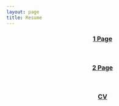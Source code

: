 ```yaml
---
layout: page
title: Resume
---
```

<header><h3><a href="/Resumes/One%20Page.pdf">1 Page</a></h3></header>
<header><h3><a href="/Resumes/Two%20Page.pdf">2 Page</a></h3></header>
<header><h3><a href="/Resumes/CV.pdf">CV</a></h3></header>